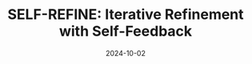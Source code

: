 ---
layout: seminar-post
title: 'SELF-REFINE: Iterative Refinement with Self-Feedback'
subtitle: ''
categories: NLP
tags: [Hallucination, LLM]
date: 2024-10-02
pdf_url: 'https://drive.google.com/file/d/1Qt0F9L5w2jChzT8AFkTK2hzgA2dbTIWM/preview'
---